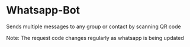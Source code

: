 # Whatsapp-Bot
Sends multiple messages to any group or contact by scanning QR code 


Note: The request code changes regularly as whatsapp is being updated
